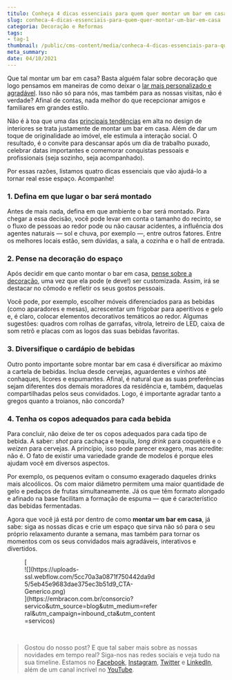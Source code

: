 ```yaml
---
titulo: Conheça 4 dicas essenciais para quem quer montar um bar em casa
slug: conheca-4-dicas-essenciais-para-quem-quer-montar-um-bar-em-casa
categoria: Decoração e Reformas
tags:
- tag-1
thumbnail: /public/cms-content/media/conheca-4-dicas-essenciais-para-quem-quer-montar-um-bar-em-casa.jpeg
meta_summary: 
date: 04/10/2021
---
```

Que tal montar um bar em casa? Basta alguém falar sobre decoração que logo pensamos em maneiras de como deixar o [lar mais personalizado e agradável](https://www.embracon.com.br/blog/confira-5-dicas-para-deixar-qualquer-ambiente-aconchegante). Isso não só para nós, mas também para as nossas visitas, não é verdade? Afinal de contas, nada melhor do que recepcionar amigos e familiares em grandes estilo.

Não é à toa que uma das [principais tendências](https://www.embracon.com.br/blog/vai-reformar-a-cozinha-confira-as-tendencias) em alta no design de interiores se trata justamente de montar um bar em casa. Além de dar um toque de originalidade ao imóvel, ele estimula a interação social. O resultado, é o convite para descansar após um dia de trabalho puxado, celebrar datas importantes e comemorar conquistas pessoais e profissionais (seja sozinho, seja acompanhado).

Por essas razões, listamos quatro dicas essenciais que vão ajudá-lo a tornar real esse espaço. Acompanhe!

### 1. Defina em que lugar o bar será montado

Antes de mais nada, defina em que ambiente o bar será montado. Para chegar a essa decisão, você pode levar em conta o tamanho do recinto, se o fluxo de pessoas ao redor pode ou não causar acidentes, a influência dos agentes naturais — sol e chuva, por exemplo —, entre outros fatores. Entre os melhores locais estão, sem dúvidas, a sala, a cozinha e o hall de entrada.

### 2. Pense na decoração do espaço

Após decidir em que canto montar o bar em casa, [pense sobre a decoração](https://www.embracon.com.br/blog/estilos-de-decoracao-conheca-os-principais-e-identifique-o-seu), uma vez que ela pode (e deve!) ser customizada. Assim, irá se destacar no cômodo e refletir os seus gostos pessoais.

Você pode, por exemplo, escolher móveis diferenciados para as bebidas (como aparadores e mesas), acrescentar um frigobar para aperitivos e gelo e, é claro, colocar elementos decorativos temáticos ao redor. Algumas sugestões: quadros com rolhas de garrafas, vitrola, letreiro de LED, caixa de som retrô e placas com as logos das suas bebidas favoritas.

### 3. Diversifique o cardápio de bebidas

Outro ponto importante sobre montar bar em casa é diversificar ao máximo a cartela de bebidas. Inclua desde cervejas, aguardentes e vinhos até conhaques, licores e espumantes. Afinal, é natural que as suas preferências sejam diferentes dos demais moradores da residência e, também, daquelas compartilhadas pelos seus convidados. Logo, é importante agradar tanto a gregos quanto a troianos, não concorda?

### 4. Tenha os copos adequados para cada bebida

Para concluir, não deixe de ter os copos adequados para cada tipo de bebida. A saber: *shot* para cachaça e tequila, *long drink* para coquetéis e o *weizen* para cervejas. A princípio, isso pode parecer exagero, mas acredite: não é. O fato de existir uma variedade grande de modelos é porque eles ajudam você em diversos aspectos.

Por exemplo, os pequenos evitam o consumo exagerado daqueles drinks mais alcoólicos. Os com maior diâmetro permitem uma maior quantidade de gelo e pedaços de frutas simultaneamente. Já os que têm formato alongado e afinado na base facilitam a formação de espuma — que é característico das bebidas fermentadas.

Agora que você já está por dentro de como **montar um bar em casa**, já sabe: siga as nossas dicas e crie um espaço que sirva não só para o seu próprio relaxamento durante a semana, mas também para tornar os momentos com os seus convidados mais agradáveis, interativos e divertidos.

<figure class="w-richtext-figure-type-image w-richtext-align-center" style="max-width:310px">[<div>![](https://uploads-ssl.webflow.com/5cc70a3a0871f750442da9d5/5eb45e9683dae375ec3b51d9_CTA-Generico.png)</div>](https://embracon.com.br/consorcio?servico&utm_source=blog&utm_medium=referral&utm_campaign=inbound_cta&utm_content=servicos)</figure>‍

> Gostou do nosso post? E que tal saber mais sobre as nossas novidades em tempo real? Siga-nos nas redes sociais e veja tudo na sua timeline. Estamos no [Facebook](https://www.facebook.com/embracon/), [Instagram](https://www.instagram.com/embraconoficial/), [Twitter](https://twitter.com/embracon) e [LinkedIn](https://www.linkedin.com/company/1018875/), além de um canal incrível no [YouTube](https://www.youtube.com/channel/UCL-Y0mv9zc73Iek48NLUBzQ).

‍
